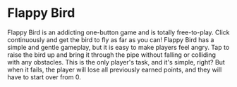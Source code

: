 # Flappy Bird
Flappy Bird is an addicting one-button game and is totally free-to-play. Click continuously and get the bird to fly as far as you can! Flappy Bird has a simple and gentle gameplay, but it is easy to make players feel angry. Tap to raise the bird up and bring it through the pipe without falling or colliding with any obstacles. This is the only player's task, and it's simple, right? But when it fails, the player will lose all previously earned points, and they will have to start over from 0.
